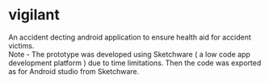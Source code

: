 # vigilant

An accident decting android application to ensure health aid for accident victims.
<br>
Note - The prototype was developed using Sketchware ( a low code app development platform ) due to time limitations.
Then the code was exported as for Android studio from Sketchware.
